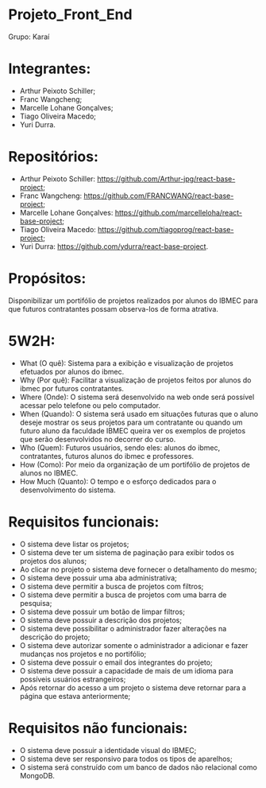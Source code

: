 # Projeto_Front_End

Grupo: Karaí

# Integrantes:

- Arthur Peixoto Schiller;
- Franc Wangcheng;
- Marcelle Lohane Gonçalves;
- Tiago Oliveira Macedo;
- Yuri Durra.

# Repositórios:

- Arthur Peixoto Schiller: https://github.com/Arthur-jpg/react-base-project;
- Franc Wangcheng: https://github.com/FRANCWANG/react-base-project;
- Marcelle Lohane Gonçalves: https://github.com/marcelleloha/react-base-project;
- Tiago Oliveira Macedo: https://github.com/tiagoprog/react-base-project;
- Yuri Durra: https://github.com/ydurra/react-base-project.
    
# Propósitos:

Disponibilizar um portifólio de projetos realizados 
por alunos do IBMEC para que futuros contratantes 
possam observa-los de forma atrativa.

# 5W2H:
- What (O quê):
Sistema para a exibição e visualização de projetos efetuados por alunos do ibmec.
- Why (Por quê):
Facilitar a visualização de projetos feitos por alunos do ibmec por futuros contratantes.
- Where (Onde):
O sistema será desenvolvido na web onde será possível acessar pelo telefone ou pelo computador.
- When (Quando):
O sistema será usado em situações futuras que o aluno deseje mostrar os seus projetos para um contratante ou quando um futuro aluno da faculdade IBMEC queira ver os exemplos de projetos que serão desenvolvidos no decorrer do curso.
- Who (Quem):
Futuros usuários, sendo eles: alunos do ibmec, contratantes, futuros alunos do ibmec e professores.
- How (Como):
Por meio da organização de um portifólio de projetos de alunos no IBMEC.
- How Much (Quanto):
O tempo e o esforço dedicados para o desenvolvimento do sistema.

# Requisitos funcionais:
- O sistema deve listar os projetos;
- O sistema deve ter um sistema de paginação para exibir todos os projetos dos alunos;
- Ao clicar no projeto o sistema deve fornecer o detalhamento do mesmo;
- O sistema deve possuir uma aba administrativa;
- O sistema deve permitir a busca de projetos com filtros;
- O sistema deve permitir a busca de projetos com uma barra de pesquisa;
- O sistema deve possuir um botão de limpar filtros;
- O sistema deve possuir a descrição dos projetos;
- O sistema deve possibilitar o administrador fazer alterações na descrição do projeto;
- O sistema deve autorizar somente o administrador a adicionar e fazer mudanças nos projetos e no portifólio;
- O sistema deve possuir o email dos integrantes do projeto;
- O sistema deve possuir a capacidade de mais de um idioma para possíveis usuários estrangeiros;
- Após retornar do acesso a um projeto o sistema deve retornar para a página que estava anteriormente;

# Requisitos não funcionais:
- O sistema deve possuir a identidade visual do IBMEC;
- O sistema deve ser responsivo para todos os tipos de aparelhos;
- O sistema será construído com um banco de dados não relacional como MongoDB.



    




